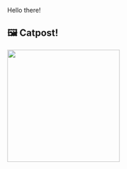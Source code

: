 Hello there!



## 🖼️ Catpost!

<sub>
    <img src="https://cdn2.thecatapi.com/images/c31.jpg" height="256">
</sub>


